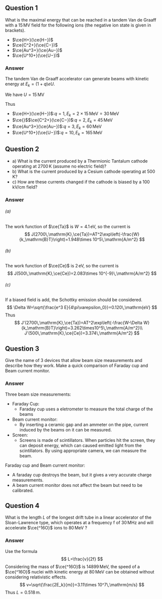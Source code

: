 ## Question 1

What is the maximal energy that can be reached in a tandem Van de Graaff with a $15\,\mathrm{MV}$ field for the following ions (the negative ion state is given in brackets).

- $\ce{H+}(\ce{H−})$
- $\ce{C^2+}(\ce{C−})$
- $\ce{Au^3+}(\ce{Au−})$
- $\ce{U^10+}(\ce{U−})$

### Answer

The tandem Van de Graaff accelerator can generate beams with kinetic energy at $E_k=(1+q)eU$. 

We have $U=15\,\mathrm{MV}$

Thus

- $\ce{H+}(\ce{H−})$:$q=1,E_k=2\times15\,\mathrm{MeV}=30\,\mathrm{MeV}$
- $\ce{}$$\ce{C^2+}(\ce{C−})$:$q=2,E_k=45\,\mathrm{MeV}$
- $\ce{Au^3+}(\ce{Au−})$:$q=3,E_k=60\,\mathrm{MeV}$
- $\ce{U^10+}(\ce{U−})$:$q=10,E_k=165\,\mathrm{MeV}$



## Question 2

- a) What is the current produced by a Thermionic Tantalum cathode operating at $2700\,\mathrm{K}$ (assume no electric field)? 
- b) What is the current produced by a Cesium cathode operating at $500\,\mathrm{K}$? 
- c) How are these currents changed if the cathode is biased by a $100\,\mathrm{kV/cm}$ field?

### Answer

###### (a)

The work function of $\ce{Ta}$ is $W=4.1\,\mathrm{eV}$, so the current is
$$
J(2700\,\mathrm{K},\ce{Ta})=AT^2\exp\left(-\frac{W}{k_\mathrm{B}T}\right)=1.948\times 10^5\,\mathrm{A/m^2}
$$

###### (b)

The work function of $\ce{Ce}$ is $2\,\mathrm{eV}$, so the current is
$$
J(500\,\mathrm{K},\ce{Ce})=2.083\times 10^{-9}\,\mathrm{A/m^2}
$$

###### (c)

If a biased field is add, the Schottky emission should be considered.
$$
\Delta W=\sqrt{\frac{e^3 E}{4\pi\varepsilon_0}}=0.120\,\mathrm{eV}
$$
Thus
$$
J'(2700\,\mathrm{K},\ce{Ta})=AT^2\exp\left(-\frac{W-\Delta W}{k_\mathrm{B}T}\right)=3.262\times10^5\,\mathrm{A/m^2}\\
J'(500\,\mathrm{K},\ce{Ce})=3.374\,\mathrm{A/m^2}
$$

## Question 3

Give the name of 3 devices that allow beam size measurements and describe how they work. Make a quick comparison of Faraday cup and Beam current monitor.

### Answer

Three beam size measurements:

- Faraday Cup: 
  - Faraday cup uses a eletrometer to measure the total charge of the beams
- Beam current monitor:
  - By inserting a ceramic gap and an ammeter on the pipe, current induced by the beams on it can be measured.
- Screen:
  - Screens is made of scintillators. When particles hit the screen, they can deposit energy, which can caused emitted light from the scintillators. By using appropriate camera, we can measure the beam.

Faraday cup and Beam current monitor:

- A faraday cup destroys the beam, but it gives a very accurate charge measurements.
- A beam current monitor does not affect the beam but need to be calibrated.

## Question 4

What is the length $L$ of the longest drift tube in a linear accelerator of the Sloan-Lawrence type, which operates at a frequency f of $30\,\mathrm{MHz}$ and will accelerate $\ce{^16O}$ ions to $80\,\mathrm{MeV}$ ?

### Answer

Use the formula
$$
L=\frac{v}{2f}
$$
Considering the mass of $\ce{^16O}$ is $14899\,\mathrm{MeV}$, the speed of a $\ce{^16O}$ nuclei with kinetic energy at $80\,\mathrm{MeV}$ can be obtained without considering relativistic effects.
$$
v=\sqrt{\frac{2E_k}{m}}=3.11\times 10^7\,\mathrm{m/s}
$$
Thus $L=0.518\,\mathrm{m}$.